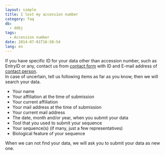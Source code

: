 ```yaml
---
layout: simple
title: I lost my accession number
category: faq
db:
  - ddbj
tags: 
  - Accession number
date: 2014-07-01T16:50:54
lang: en
---
```


If you have specific ID for your data other than accession number, such as EntryID or any, contact us from [contact form](/contact-ddbj-e.html#to-ddbj) with ID and E-mail address of [contact person](/ddbj/submission-e.html#contact).    
In case of uncertain, tell us following items as far as you know, then we will search your data. 
- Your name
- Your affiliation at the time of submission
- Your current affiliation
- Your mail address at the time of submission
- Your current mail address
- The date, month and/or year, when you submit your data
- Tool that you used to submit your sequence
- Your sequence(s) (if many, just a few representatives)
- Biological feature of your sequence

When we can not find your data, we will ask you to submit your data as new one. 
